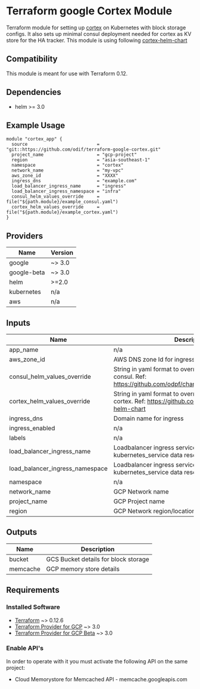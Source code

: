 # Terraform google Cortex Module

Terraform module for setting up [cortex](cortexmetrics.io) on Kubernetes with block storage configs.
It also sets up minimal consul deployment needed for cortex as KV store for the HA tracker.
This module is using following [cortex-helm-chart](https://github.com/cortexproject/cortex-helm-chart)

## Compatibility

This module is meant for use with Terraform 0.12.

## Dependencies

- helm >= 3.0

## Example Usage

```
module "cortex_app" {
  source                          = "git::https://github.com/odif/terraform-google-cortex.git"
  project_name                    = "gcp-project"
  region                          = "asia-southeast-1"
  namespace                       = "cortex"
  network_name                    = "my-vpc"
  aws_zone_id                     = "XXXX"
  ingress_dns                     = "example.com"
  load_balancer_ingress_name      = "ingress"
  load_balancer_ingress_namespace = "infra"
  consul_helm_values_override     = file("${path.module}/example_consul.yaml")
  cortex_helm_values_override     = file("${path.module}/example_cortex.yaml")
}
```

## Providers

| Name        | Version |
| ----------- | ------- |
| google      | ~> 3.0  |
| google-beta | ~> 3.0  |
| helm        | >=2.0   |
| kubernetes  | n/a     |
| aws         | n/a     |

## Inputs

| Name                            | Description                                                                                                           | Type     | Default    | Required |
| ------------------------------- | --------------------------------------------------------------------------------------------------------------------- | -------- | ---------- | :------: |
| app_name                        | n/a                                                                                                                   | `string` | `"cortex"` |    no    |
| aws_zone_id                     | AWS DNS zone Id for ingress creation                                                                                  | `string` | n/a        |   yes    |
| consul_helm_values_override     | String in yaml format to override helm values for consul. Ref: https://github.com/odpf/charts/tree/main/stable/consul | `string` | `""`       |    no    |
| cortex_helm_values_override     | String in yaml format to override helm values for cortex. Ref: https://github.com/cortexproject/cortex-helm-chart     | `string` | `""`       |    no    |
| ingress_dns                     | Domain name for ingress                                                                                               | `string` | n/a        |   yes    |
| ingress_enabled                 | n/a                                                                                                                   | `bool`   | `true`     |    no    |
| labels                          | n/a                                                                                                                   | `map`    | `{}`       |    no    |
| load_balancer_ingress_name      | Loadbalancer ingress service name for kubernetes_service data resource                                                | `string` | n/a        |   yes    |
| load_balancer_ingress_namespace | Loadbalancer ingress service namespace for kubernetes_service data resource                                           | `any`    | n/a        |   yes    |
| namespace                       | n/a                                                                                                                   | `string` | `"cortex"` |    no    |
| network_name                    | GCP Network name                                                                                                      | `string` | n/a        |   yes    |
| project_name                    | GCP Project name                                                                                                      | `string` | n/a        |   yes    |
| region                          | GCP Network region/location. eg: asia-southeast1                                                                      | `string` | n/a        |   yes    |

## Outputs

| Name     | Description                          |
| -------- | ------------------------------------ |
| bucket   | GCS Bucket details for block storage |
| memcache | GCP memory store details             |

## Requirements

### Installed Software

- [Terraform](https://www.terraform.io/downloads.html) ~> 0.12.6
- [Terraform Provider for GCP](https://github.com/terraform-providers/terraform-provider-google) ~> 3.0
- [Terraform Provider for GCP Beta](https://github.com/terraform-providers/terraform-provider-google-beta) ~>
  3.0

### Enable API's

In order to operate with it you must activate the following API on the same project:

- Cloud Memorystore for Memcached API - memcache.googleapis.com
